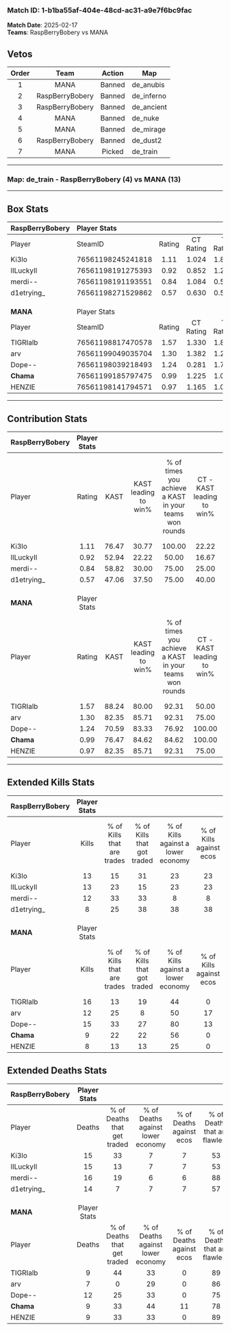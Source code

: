 ### Match ID: 1-b1ba55af-404e-48cd-ac31-a9e7f6bc9fac  
**Match Date**: 2025-02-17  
**Teams**: RaspBerryBobery vs MANA  

## Vetos  

| Order | Team | Action | Map |
| :---: | :--: | :----: | --- |
| 1 | MANA | Banned | de_anubis |
| 2 | RaspBerryBobery | Banned | de_inferno |
| 3 | RaspBerryBobery | Banned | de_ancient |
| 4 | MANA | Banned | de_nuke |
| 5 | MANA | Banned | de_mirage |
| 6 | RaspBerryBobery | Banned | de_dust2 |
| 7 | MANA | Picked | de_train |

---  

### **Map**: de_train - RaspBerryBobery (4) vs MANA (13)  
---  

## Box Stats  

| **RaspBerryBobery** | Player Stats      |        |           |          |       |      |       |         |        |      |     |
| :- | :- | :-: | :-: | :-: | :-: | :-: | :-: | :-: | :-: | :-: | :-: |
| Player              | SteamID           | Rating | CT Rating | T Rating | KAST  | ADR  | Kills | Assists | Deaths | K/D  | HS% |
| Ki3lo               | 76561198245241818 |  1.11  |   1.024   |  1.856   | 76.47 | 88.8 |  13   |    3    |   15   | 0.87 | 46  |
| lILuckyIl           | 76561198191275393 |  0.92  |   0.852   |  1.282   | 52.94 | 84.9 |  13   |    1    |   15   | 0.87 | 76  |
| merdi--             | 76561198191193551 |  0.84  |   1.084   |  0.584   | 58.82 | 70.7 |  12   |    3    |   16   | 0.75 | 66  |
| d1etrying_          | 76561198271529862 |  0.57  |   0.630   |  0.547   | 47.06 | 59.2 |   8   |    2    |   14   | 0.57 | 37  |
|                     |                   |        |           |          |       |      |       |         |        |      |     |
|                     |                   |        |           |          |       |      |       |         |        |      |     |
|                     |                   |        |           |          |       |      |       |         |        |      |     |
| **MANA**            | Player Stats      |        |           |          |       |      |       |         |        |      |     |
| Player              | SteamID           | Rating | CT Rating | T Rating | KAST  | ADR  | Kills | Assists | Deaths | K/D  | HS% |
| TIGRIalb            | 76561198817470578 |  1.57  |   1.330   |  1.842   | 88.24 | 99.1 |  16   |    2    |   9    | 1.78 | 56  |
| arv                 | 76561199049035704 |  1.30  |   1.382   |  1.284   | 82.35 | 73.3 |  12   |    2    |   7    | 1.71 | 66  |
| Dope--              | 76561198039218493 |  1.24  |   0.281   |  1.775   | 70.59 | 83.2 |  15   |    2    |   12   | 1.25 | 66  |
| __Chama__           | 76561199185797475 |  0.99  |   1.225   |  1.029   | 76.47 | 58.0 |   9   |    2    |   9    | 1.00 | 100 |
| HENZIE              | 76561198141794571 |  0.97  |   1.165   |  1.023   | 82.35 | 48.2 |   8   |    5    |   9    | 0.89 | 62  |
---  

## Contribution Stats  

| **RaspBerryBobery** | Player Stats |       |                      |                                                        |                           |                                                             |                          |                                                            |
| :- | :-: | :-: | :-: | :-: | :-: | :-: | :-: | :-: |
| Player              |    Rating    | KAST  | KAST leading to win% | % of times you achieve a KAST in your teams won rounds | CT - KAST leading to win% | CT - % of times you achieve a KAST in your teams won rounds | T - KAST leading to win% | T - % of times you achieve a KAST in your teams won rounds |
| Ki3lo               |     1.11     | 76.47 |        30.77         |                         100.00                         |           22.22           |                           100.00                            |          50.00           |                           100.00                           |
| lILuckyIl           |     0.92     | 52.94 |        22.22         |                         50.00                          |           16.67           |                            50.00                            |          33.33           |                           50.00                            |
| merdi--             |     0.84     | 58.82 |        30.00         |                         75.00                          |           25.00           |                           100.00                            |          50.00           |                           50.00                            |
| d1etrying_          |     0.57     | 47.06 |        37.50         |                         75.00                          |           40.00           |                           100.00                            |          33.33           |                           50.00                            |
|                     |              |       |                      |                                                        |                           |                                                             |                          |                                                            |
|                     |              |       |                      |                                                        |                           |                                                             |                          |                                                            |
|                     |              |       |                      |                                                        |                           |                                                             |                          |                                                            |
| **MANA**            | Player Stats |       |                      |                                                        |                           |                                                             |                          |                                                            |
| Player              |    Rating    | KAST  | KAST leading to win% | % of times you achieve a KAST in your teams won rounds | CT - KAST leading to win% | CT - % of times you achieve a KAST in your teams won rounds | T - KAST leading to win% | T - % of times you achieve a KAST in your teams won rounds |
| TIGRIalb            |     1.57     | 88.24 |        80.00         |                         92.31                          |           50.00           |                            66.67                            |          90.91           |                           100.00                           |
| arv                 |     1.30     | 82.35 |        85.71         |                         92.31                          |           75.00           |                           100.00                            |          90.00           |                           90.00                            |
| Dope--              |     1.24     | 70.59 |        83.33         |                         76.92                          |          100.00           |                            66.67                            |          80.00           |                           80.00                            |
| __Chama__           |     0.99     | 76.47 |        84.62         |                         84.62                          |          100.00           |                           100.00                            |          80.00           |                           80.00                            |
| HENZIE              |     0.97     | 82.35 |        85.71         |                         92.31                          |           75.00           |                           100.00                            |          90.00           |                           90.00                            |
---  

## Extended Kills Stats  

| **RaspBerryBobery** | Player Stats |                            |                            |                                    |                         |                              |                                 |                                       |                    |           |
| :- | :-: | :-: | :-: | :-: | :-: | :-: | :-: | :-: | :-: | :-: |
| Player              |    Kills     | % of Kills that are trades | % of Kills that got traded | % of Kills against a lower economy | % of Kills against ecos | % of Kills that are flawless | % of Kills that are close duels | % of Kills that are assisted by flash | Pistol Round Kills | AWP Kills |
| Ki3lo               |      13      |             15             |             31             |                 23                 |           23            |              85              |                0                |                   0                   |         3          |     1     |
| lILuckyIl           |      13      |             23             |             15             |                 23                 |           23            |              77              |                0                |                   0                   |         5          |     2     |
| merdi--             |      12      |             33             |             33             |                 8                  |            8            |              83              |                0                |                   0                   |         1          |     1     |
| d1etrying_          |      8       |             25             |             38             |                 38                 |           38            |              88              |                0                |                   0                   |         1          |     0     |
|                     |              |                            |                            |                                    |                         |                              |                                 |                                       |                    |           |
|                     |              |                            |                            |                                    |                         |                              |                                 |                                       |                    |           |
|                     |              |                            |                            |                                    |                         |                              |                                 |                                       |                    |           |
| **MANA**            | Player Stats |                            |                            |                                    |                         |                              |                                 |                                       |                    |           |
| Player              |    Kills     | % of Kills that are trades | % of Kills that got traded | % of Kills against a lower economy | % of Kills against ecos | % of Kills that are flawless | % of Kills that are close duels | % of Kills that are assisted by flash | Pistol Round Kills | AWP Kills |
| TIGRIalb            |      16      |             13             |             19             |                 44                 |            0            |              56              |               13                |                   6                   |         1          |     4     |
| arv                 |      12      |             25             |             8              |                 50                 |           17            |              67              |                8                |                  17                   |         0          |     0     |
| Dope--              |      15      |             33             |             27             |                 80                 |           13            |              67              |                7                |                   7                   |         0          |     0     |
| __Chama__           |      9       |             22             |             22             |                 56                 |            0            |              67              |               11                |                  11                   |         1          |     0     |
| HENZIE              |      8       |             13             |             13             |                 25                 |            0            |              63              |                0                |                  13                   |         2          |     0     |
## Extended Deaths Stats  

| **RaspBerryBobery** | Player Stats |                             |                                   |                          |                               |                            |                           |               |
| :- | :-: | :-: | :-: | :-: | :-: | :-: | :-: | :-: |
| Player              |    Deaths    | % of Deaths that get traded | % of Deaths against lower economy | % of Deaths against ecos | % of Deaths that are flawless | % of Deaths that are close | % of Deaths while blinded | Deaths to AWP |
| Ki3lo               |      15      |             33              |                 7                 |            7             |              53               |             20             |            13             |       0       |
| lILuckyIl           |      15      |             13              |                 7                 |            7             |              53               |             7              |             7             |       1       |
| merdi--             |      16      |             19              |                 6                 |            6             |              88               |             6              |             6             |       1       |
| d1etrying_          |      14      |              7              |                 7                 |            7             |              57               |             0              |            14             |       2       |
|                     |              |                             |                                   |                          |                               |                            |                           |               |
|                     |              |                             |                                   |                          |                               |                            |                           |               |
|                     |              |                             |                                   |                          |                               |                            |                           |               |
| **MANA**            | Player Stats |                             |                                   |                          |                               |                            |                           |               |
| Player              |    Deaths    | % of Deaths that get traded | % of Deaths against lower economy | % of Deaths against ecos | % of Deaths that are flawless | % of Deaths that are close | % of Deaths while blinded | Deaths to AWP |
| TIGRIalb            |      9       |             44              |                33                 |            0             |              89               |             0              |             0             |       0       |
| arv                 |      7       |              0              |                29                 |            0             |              86               |             0              |             0             |       0       |
| Dope--              |      12      |             25              |                33                 |            0             |              75               |             0              |             0             |       2       |
| __Chama__           |      9       |             33              |                44                 |            11            |              78               |             0              |             0             |       0       |
| HENZIE              |      9       |             33              |                33                 |            0             |              89               |             0              |             0             |       2       |
